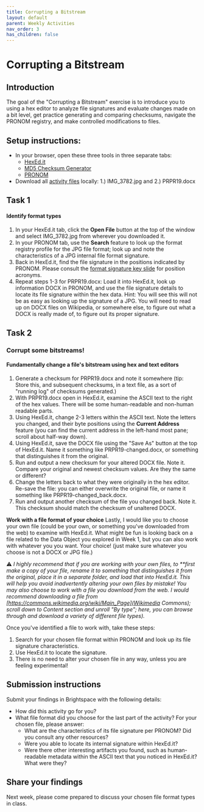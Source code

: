 ```yaml
---
title: Corrupting a Bitstream
layout: default
parent: Weekly Activities
nav_order: 3
has_children: false
---
```


# Corrupting a Bitstream

## Introduction
The goal of the "Corrupting a Bitstream" exercise is to introduce you to using a hex editor to analyze file signatures and evaluate changes made on a bit level, get practice generating and comparing checksums, navigate the PRONOM registry, and make controlled modifications to files.

## Setup instructions:
* In your browser, open these three tools in three separate tabs:
  * <a href="https://hexed.it/" target="_blank">HexEd.it</a>
  * <a href="https://emn178.github.io/online-tools/md5_checksum.html" target="_blank">MD5 Checksum Generator</a>
  * <a href="https://www.nationalarchives.gov.uk/pronom/" target="_blank">PRONOM</a>
* Download all <a href="https://drive.google.com/drive/folders/1UzQbxCrIcE0LhKNi7QImC4YryopubrKB?usp=sharing" target="_blank">activity files</a> locally: 1.) IMG_3782.jpg and 2.) PRPR19.docx

## Task 1
#### Identify format types
1. In your HexEd.it tab, click the **Open File** button at the top of the window and select IMG_3782.jpg from wherever you downloaded it.
2. In your PRONOM tab, use the **Search** feature to look up the format registry profile for the JPG file format; look up and note the characteristics of a JPG internal file format signature.
3. Back in HexEd.it, find the file signature in the positions indicated by PRONOM. Please consult the <a href="https://digital-archives.github.io/HISTGA1011/slides/week_03_slide_deck.html#48" target="_blank">format signature key slide</a> for position acronyms.
4. Repeat steps 1-3 for PRPR19.docx: Load it into HexEd.it, look up information DOCX in PRONOM, and use the file signature details to locate its file signature within the hex data. Hint: You will see this will not be as easy as looking up the signature of a JPG. You will need to read up on DOCX files on Wikipedia, or somewhere else, to figure out what a DOCX is really made of, to figure out its proper signature.

## Task 2
### Corrupt some bitstreams!

#### Fundamentally change a file's bitstream using hex and text editors

1. Generate a checksum for PRPR19.docx and note it somewhere (tip: Store this, and subsequent checksums, in a text file, as a sort of "running log" of checksums generated.)
2. With PRPR19.docx open in HexEd.it, examine the ASCII text to the right of the hex values. There will be some human-readable and non-human readable parts.
3. Using HexEd.it, change 2-3 letters within the ASCII text. Note the letters you changed, and their byte positions using the **Current Address** feature (you can find the current address in the left-hand most pane; scroll about half-way down).
4. Using HexEd.it, save the DOCX file using the "Save As" button at the top of HexEd.it. Name it something like PRPR19-changed.docx, or something that distinguishes it from the original.
5. Run and output a new checksum for your altered DOCX file. Note it. Compare your original and newest checksum values. Are they the same or different?
6. Change the letters back to what they were originally in the hex editor. Re-save the file: you can either overwrite the original file, or name it something like PRPR19-changed_back.docx.
7. Run and output another checksum of the file you changed back. Note it. This checksum should match the checksum of unaltered DOCX.

**Work with a file format of your choice**
Lastly, I would like you to choose your own file (could be your own, or something you've downloaded from the web) to examine with HexEd.it. What might be fun is looking back on a file related to the Data Object you explored in Week 1, but you can also work with whatever you you want. Your choice! (just make sure whatever you choose is not a DOCX or JPG file.)

⚠️ _I highly recommend that if you are working with your own files, to **first make a copy of your file, rename it to something that distinguishes it from the original, place it in a separate folder, and load that into HexEd.it. This will help you avoid inadvertently altering your own files by mistake! You may also choose to work with a file you download from the web. I would recommend downloading a file from [https://commons.wikimedia.org/wiki/Main_Page](Wikimedia Commons); scroll down to Content section and unroll "By type"; here, you can browse through and download a variety of different file types)._

Once you've identified a file to work with, take these steps:
1. Search for your chosen file format within PRONOM and look up its file signature characteristics.
2. Use HexEd.it to locate the signature.
3. There is no need to alter your chosen file in any way, unless you are feeling experimental!

## Submission instructions
Submit your findings in Brightspace with the following details:
* How did this activity go for you?
* What file format did you choose for the last part of the activity? For your chosen file, please answer:
  - What are the characteristics of its file signature per PRONOM? Did you consult any other resources?
  - Were you able to locate its internal signature within HexEd.it?
  - Were there other interesting artifacts you found, such as human-readable metadata within the ASCII text that you noticed in HexEd.it? What were they?

## Share your findings
Next week, please come prepared to discuss your chosen file format types in class.